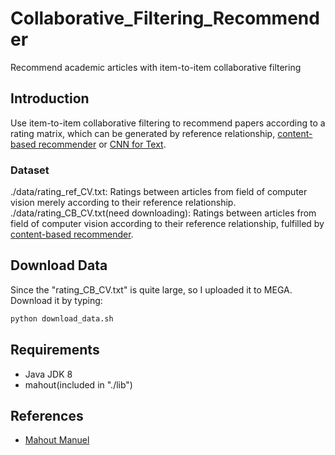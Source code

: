 # Collaborative_Filtering_Recommender
Recommend academic articles with item-to-item collaborative filtering

## Introduction
Use item-to-item collaborative filtering to recommend papers according to a rating matrix, which can be generated by reference relationship, [content-based recommender](https://github.com/riceroll/Content_Based_Recommender/blob/master/README.md) or [CNN for Text](https://github.com/riceroll/TextCNN_Based_Feature_Extraction).

### Dataset
./data/rating_ref_CV.txt: Ratings between articles from field of computer vision merely according to their reference relationship.
./data/rating_CB_CV.txt(need downloading): Ratings between articles from field of computer vision according to their reference relationship, fulfilled by [content-based recommender](https://github.com/riceroll/Content_Based_Recommender).

## Download Data
Since the "rating_CB_CV.txt" is quite large, so I uploaded it to MEGA.
Download it by typing:
```bash
python download_data.sh
```

## Requirements

- Java JDK 8
- mahout(included in "./lib")

## References

- [Mahout Manuel](http://www.tutorialspoint.com/mahout/index.htm)
